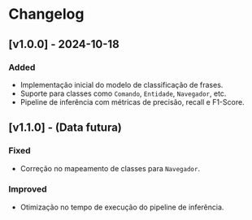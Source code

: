 # Changelog

## [v1.0.0] - 2024-10-18
### Added
- Implementação inicial do modelo de classificação de frases.
- Suporte para classes como `Comando`, `Entidade`, `Navegador`, etc.
- Pipeline de inferência com métricas de precisão, recall e F1-Score.

## [v1.1.0] - (Data futura)
### Fixed
- Correção no mapeamento de classes para `Navegador`.

### Improved
- Otimização no tempo de execução do pipeline de inferência.
